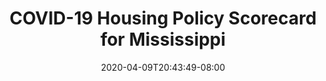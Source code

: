 ---
title: "COVID-19 Housing Policy Scorecard for Mississippi"
date: 2020-04-09T20:43:49-08:00
layout: single
type: covid-policy-rankings
state_abbrev: ms # use state abbreviation.
state_title: Mississippi
photoCredit:
hasSubnav: true
fbImage: /images/assets/el-scorecard-social-000006.png
twImage: /images/assets/el-scorecard-social-000006.png
socialDescription: COVID-19 Housing Policy Scorecard for Mississippi
description: See how Mississippi ranks in our nationwide scorecard of housing policies in response to COVID-19.
url: /covid-policy-scorecard/ms
aliases:
    - /covid-policy-scorecard/ms
    - /covid-policy-scorecard/mississippi
    - /es/covid-policy-scorecard/ms
    - /es/covid-policy-scorecard/mississippi
---
